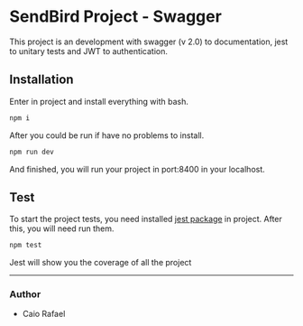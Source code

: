 # SendBird Project - Swagger

This project is an development with swagger (v 2.0) to documentation, jest to unitary tests and JWT to authentication. 

## Installation

Enter in project and install everything with bash.

```bash
npm i
```

After you could be run if have no problems to install.

```bash
npm run dev
```

And finished, you will run your project in port:8400 in your localhost.

## Test

To start the project tests, you need installed [jest package](https://www.npmjs.com/package/jest) in project. After this, you will need run them.

```bash
npm test
```

Jest will show you the coverage of all the project

___
### Author
- Caio Rafael